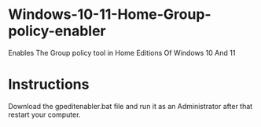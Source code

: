 # Windows-10-11-Home-Group-policy-enabler
Enables The Group policy tool in Home Editions Of Windows 10 And 11
# Instructions
Download the gpeditenabler.bat file and run it as an Administrator after that restart your computer.
